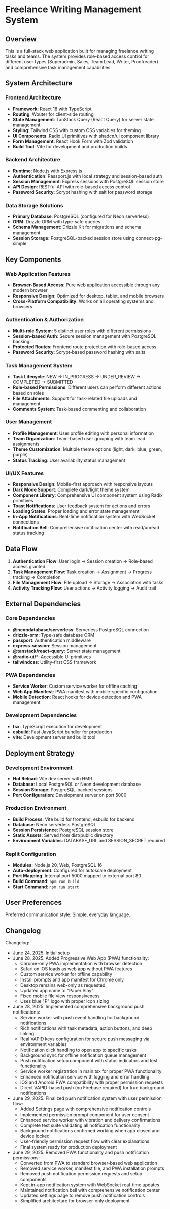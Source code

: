 # Freelance Writing Management System

## Overview

This is a full-stack web application built for managing freelance writing tasks and teams. The system provides role-based access control for different user types (Superadmin, Sales, Team Lead, Writer, Proofreader) and comprehensive task management capabilities.

## System Architecture

### Frontend Architecture
- **Framework**: React 18 with TypeScript
- **Routing**: Wouter for client-side routing
- **State Management**: TanStack Query (React Query) for server state management
- **Styling**: Tailwind CSS with custom CSS variables for theming
- **UI Components**: Radix UI primitives with shadcn/ui component library
- **Form Management**: React Hook Form with Zod validation
- **Build Tool**: Vite for development and production builds

### Backend Architecture
- **Runtime**: Node.js with Express.js
- **Authentication**: Passport.js with local strategy and session-based auth
- **Session Management**: Express sessions with PostgreSQL session store
- **API Design**: RESTful API with role-based access control
- **Password Security**: Scrypt hashing with salt for password storage

### Data Storage Solutions
- **Primary Database**: PostgreSQL (configured for Neon serverless)
- **ORM**: Drizzle ORM with type-safe queries
- **Schema Management**: Drizzle Kit for migrations and schema management
- **Session Storage**: PostgreSQL-backed session store using connect-pg-simple

## Key Components

### Web Application Features
- **Browser-Based Access**: Pure web application accessible through any modern browser
- **Responsive Design**: Optimized for desktop, tablet, and mobile browsers
- **Cross-Platform Compatibility**: Works on all operating systems and browsers

### Authentication & Authorization
- **Multi-role System**: 5 distinct user roles with different permissions
- **Session-based Auth**: Secure session management with PostgreSQL backing
- **Protected Routes**: Frontend route protection with role-based access
- **Password Security**: Scrypt-based password hashing with salts

### Task Management System
- **Task Lifecycle**: NEW → IN_PROGRESS → UNDER_REVIEW → COMPLETED → SUBMITTED
- **Role-based Permissions**: Different users can perform different actions based on roles
- **File Attachments**: Support for task-related file uploads and management
- **Comments System**: Task-based commenting and collaboration

### User Management
- **Profile Management**: User profile editing with personal information
- **Team Organization**: Team-based user grouping with team lead assignments
- **Theme Customization**: Multiple theme options (light, dark, blue, green, purple)
- **Status Tracking**: User availability status management

### UI/UX Features
- **Responsive Design**: Mobile-first approach with responsive layouts
- **Dark Mode Support**: Complete dark/light theme system
- **Component Library**: Comprehensive UI component system using Radix primitives
- **Toast Notifications**: User feedback system for actions and errors
- **Loading States**: Proper loading and error state management
- **In-App Notifications**: Real-time notification system with WebSocket connections
- **Notification Bell**: Comprehensive notification center with read/unread status tracking

## Data Flow

1. **Authentication Flow**: User login → Session creation → Role-based access granted
2. **Task Management Flow**: Task creation → Assignment → Progress tracking → Completion
3. **File Management Flow**: File upload → Storage → Association with tasks
4. **Activity Tracking Flow**: User actions → Activity logging → Audit trail

## External Dependencies

### Core Dependencies
- **@neondatabase/serverless**: Serverless PostgreSQL connection
- **drizzle-orm**: Type-safe database ORM
- **passport**: Authentication middleware
- **express-session**: Session management
- **@tanstack/react-query**: Server state management
- **@radix-ui/***: Accessible UI primitives
- **tailwindcss**: Utility-first CSS framework

### PWA Dependencies
- **Service Worker**: Custom service worker for offline caching
- **Web App Manifest**: PWA manifest with mobile-specific configuration
- **Mobile Detection**: React hooks for device detection and PWA management

### Development Dependencies
- **tsx**: TypeScript execution for development
- **esbuild**: Fast JavaScript bundler for production
- **vite**: Development server and build tool

## Deployment Strategy

### Development Environment
- **Hot Reload**: Vite dev server with HMR
- **Database**: Local PostgreSQL or Neon development database
- **Session Storage**: PostgreSQL-backed sessions
- **Port Configuration**: Development server on port 5000

### Production Environment
- **Build Process**: Vite build for frontend, esbuild for backend
- **Database**: Neon serverless PostgreSQL
- **Session Persistence**: PostgreSQL session store
- **Static Assets**: Served from dist/public directory
- **Environment Variables**: DATABASE_URL and SESSION_SECRET required

### Replit Configuration
- **Modules**: Node.js 20, Web, PostgreSQL 16
- **Auto-deployment**: Configured for autoscale deployment
- **Port Mapping**: Internal port 5000 mapped to external port 80
- **Build Command**: `npm run build`
- **Start Command**: `npm run start`

## User Preferences

Preferred communication style: Simple, everyday language.

## Changelog

Changelog:
- June 24, 2025. Initial setup
- June 28, 2025. Added Progressive Web App (PWA) functionality:
  - Chrome-only PWA implementation with browser detection
  - Safari on iOS loads as web app without PWA features
  - Custom service worker for offline capability
  - Install prompts and app manifest for Chrome only
  - Desktop remains web-only as requested
  - Updated app name to "Paper Slay"
  - Fixed mobile file view responsiveness
  - Uses blue "P" logo with proper icon sizing
- June 28, 2025. Implemented comprehensive background push notifications:
  - Service worker with push event handling for background notifications
  - Rich notifications with task metadata, action buttons, and deep linking
  - Real VAPID keys configuration for secure push messaging via environment variables
  - Notification click handling to open app to specific tasks
  - Background sync for offline notification queue management
  - Push notification setup component with status indicators and test functionality
  - Service worker registration in main.tsx for proper PWA functionality
  - Enhanced notification service with logging and error handling
  - iOS and Android PWA compatibility with proper permission requests
  - Direct VAPID-based push (no Firebase required) for true background notifications
- June 29, 2025. Finalized push notification system with user permission flow:
  - Added Settings page with comprehensive notification controls
  - Implemented permission prompt component for user consent
  - Enhanced service worker with vibration and delivery confirmations
  - Complete test suite validating all notification functionality
  - Background notifications confirmed working when app closed and device locked
  - User-friendly permission request flow with clear explanations
  - Final system ready for production deployment
- June 29, 2025. Removed PWA functionality and push notification permissions:
  - Converted from PWA to standard browser-based web application
  - Removed service worker, manifest file, and PWA installation prompts
  - Removed push notification permission requests and setup components
  - Kept in-app notification system with WebSocket real-time updates
  - Maintained notification bell with comprehensive notification center
  - Updated settings page to remove push notification controls
  - Simplified architecture for browser-only deployment